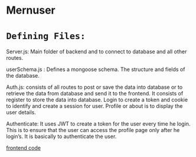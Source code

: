 # Mernuser
# `Defining Files:`
Server.js: Main folder of backend and to connect to database and all other routes.

userSchema.js : Defines a mongoose schema. The structure and fields of the database.

Auth.js: consists of all routes to post or save the data into database or to retrieve the data from database and send it to the frontend. It consists of register to store the data into database. Login to  create a token and cookie to identify and create a session for user. Profile or about is to display the user details. 

Authenticate: It uses JWT to create a token for the user every time he login. This is to ensure that the user can access the profile page only after he login’s. It is basically to authenticate the user.

[frontend code](https://github.com/PadalaKavya/MernUser-frontend)

